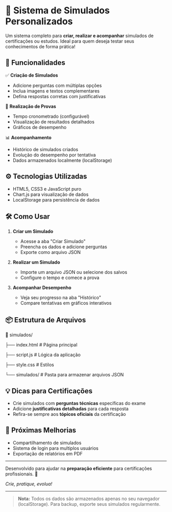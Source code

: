 # 📝 Sistema de Simulados Personalizados

Um sistema completo para **criar, realizar e acompanhar** simulados de certificações ou estudos. Ideal para quem deseja testar seus conhecimentos de forma prática!

## 🚀 Funcionalidades

✅ **Criação de Simulados**  
- Adicione perguntas com múltiplas opções  
- Inclua imagens e textos complementares  
- Defina respostas corretas com justificativas  

🎯 **Realização de Provas**  
- Tempo cronometrado (configurável)  
- Visualização de resultados detalhados  
- Gráficos de desempenho  

📊 **Acompanhamento**  
- Histórico de simulados criados  
- Evolução do desempenho por tentativa  
- Dados armazenados localmente (localStorage)  

## ⚙️ Tecnologias Utilizadas

- HTML5, CSS3 e JavaScript puro  
- Chart.js para visualização de dados  
- LocalStorage para persistência de dados  

## 🛠️ Como Usar

1. **Criar um Simulado**  
   - Acesse a aba "Criar Simulado"  
   - Preencha os dados e adicione perguntas  
   - Exporte como arquivo JSON  

2. **Realizar um Simulado**  
   - Importe um arquivo JSON ou selecione dos salvos  
   - Configure o tempo e comece a prova  

3. **Acompanhar Desempenho**  
   - Veja seu progresso na aba "Histórico"  
   - Compare tentativas em gráficos interativos  

## 📦 Estrutura de Arquivos

📂 simulados/

├── index.html # Página principal

├── script.js # Lógica da aplicação

├── style.css # Estilos

└── simulados/ # Pasta para armazenar arquivos JSON

## 💡 Dicas para Certificações

- Crie simulados com **perguntas técnicas** específicas do exame  
- Adicione **justificativas detalhadas** para cada resposta  
- Refira-se sempre aos **tópicos oficiais** da certificação  

## 🔄 Próximas Melhorias

- Compartilhamento de simulados  
- Sistema de login para multiplos usuários  
- Exportação de relatórios em PDF  

---

Desenvolvido para ajudar na **preparação eficiente** para certificações profissionais. 🚀  

*Crie, pratique, evolua!*  

---

> **Nota:** Todos os dados são armazenados apenas no seu navegador (localStorage). Para backup, exporte seus simulados regularmente.
